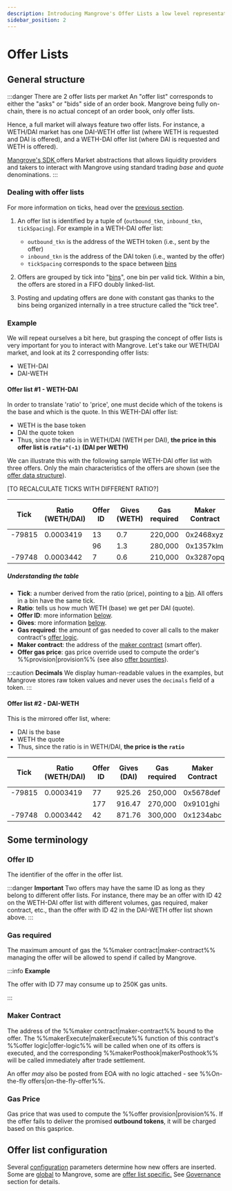 ```yaml
---
description: Introducing Mangrove's Offer Lists a low level representation of (half) an order book.
sidebar_position: 2
---
```


# Offer Lists

## General structure

:::danger There are 2 offer lists per market
An "offer list" corresponds to either the "asks" or "bids" side of an order book. Mangrove being fully on-chain, there is no actual concept of an order book, only offer lists.

Hence, a full market will always feature two offer lists. For instance, a WETH/DAI market has one DAI-WETH offer list (where WETH is requested and DAI is offered), and a WETH-DAI offer list (where DAI is requested and WETH is offered).

[Mangrove's SDK ](../../../SDK/README.md) offers Market abstractions that allows liquidity providers and takers to interact with Mangrove using standard trading _base_ and _quote_ denominations.
:::

### Dealing with offer lists

For more information on ticks, head over the [previous section](../tick-ratio.md).

1. An offer list is identified by a tuple of (`outbound_tkn`, `inbound_tkn`, `tickSpacing`). For example in a WETH-DAI offer list:
    * `outbound_tkn` is the address of the WETH token (i.e., sent by the offer)
    * `inbound_tkn` is the address of the DAI token (i.e., wanted by the offer)
    * `tickSpacing` corresponds to the space between [bins](#bins-doubly-linked-lists)

2. Offers are grouped by tick into "[bins](#bins-doubly-linked-lists)", one bin per valid tick. Within a bin, the offers are stored in a FIFO doubly linked-list.

3. Posting and updating offers are done with constant gas thanks to the bins being organized internally in a tree structure called the "tick tree".


 ### Example

We will repeat ourselves a bit here, but grasping the concept of offer lists is very important for you to interact with Mangrove. Let's take our WETH/DAI market, and look at its 2 corresponding offer lists:
* WETH-DAI
* DAI-WETH

#### Offer list #1 - WETH-DAI

In order to translate 'ratio' to 'price', one must decide which of the tokens is the base and which is the quote. In this WETH-DAI offer list:
* WETH is the base token
* DAI the quote token
* Thus, since the ratio is in WETH/DAI (WETH per DAI), **the price in this offer list is `ratio^(-1)` (DAI per WETH)**

We can illustrate this with the following sample WETH-DAI offer list with three offers. Only the main characteristics of the offers are shown (see the [offer data structure](reactive-offer/offer-data-structures.md#mgvlib-offer)).

[TO RECALCULATE TICKS WITH DIFFERENT RATIO?]

|  Tick   | Ratio (WETH/DAI) | Offer ID | Gives (WETH) | Gas required | Maker Contract | Offer Gas Price |
| ------- | ---------------- | -------- | -----------  | ------------ | -------------- | --------------- |
| -79815  | 0.0003419        | 13       | 0.7          | 220,000      | 0x2468xyz      | 160             |
|         |                  | 96       | 1.3          | 280,000      | 0x1357klm      | 140             |   
| -79748  | 0.0003442        | 7        | 0.6          | 210,000      | 0x3287opq      | 190             |

##### Understanding the table
* **Tick**: a number derived from the ratio (price), pointing to a [bin](#bins-doubly-linked-lists). All offers in a bin have the same tick.
* **Ratio**: tells us how much WETH (base) we get per DAI (quote).
* **Offer ID**: more information [below](#offer-id).
* **Gives**: more information [below](#gives-ratio-and-entailed-price).
* **Gas required**: the amount of gas needed to cover all calls to the maker contract's [offer logic](./reactive-offer/maker-contract.md).
* **Maker contract**: the address of the [maker contract](./reactive-offer/README.md) (smart offer).
* **Offer gas price**: gas price override used to compute the order's %%provision|provision%% (see also [offer bounties](../taking-and-making-offers/reactive-offer/offer-provision.md#bounty-calculation)).

:::caution **Decimals**
We display human-readable values in the examples, but Mangrove stores raw token values and never uses the `decimals` field of a token.
:::

#### Offer list #2 - DAI-WETH

This is the mirrored offer list, where:
* DAI is the base
* WETH the quote
* Thus, since the ratio is in WETH/DAI, **the price is the `ratio`**


|  Tick   | Ratio (WETH/DAI) | Offer ID | Gives (DAI) | Gas required | Maker Contract | Offer Gas Price |
| ------- | ---------------- | -------- | ----------- | ------------ | -------------- | --------------- |
| -79815  | 0.0003419        | 77       | 925.26      | 250,000      | 0x5678def      | 150             |
|         |                  | 177      | 916.47      | 270,000      | 0x9101ghi      | 170             |   
| -79748  | 0.0003442        | 42       | 871.76      | 300,000      | 0x1234abc      | 200             |


## Some terminology

### Offer ID

The identifier of the offer in the offer list.

:::danger **Important**
Two offers may have the same ID as long as they belong to different offer lists. For instance, there may be an offer with ID 42 on the WETH-DAI offer list with different volumes, gas required, maker contract, etc., than the offer with ID 42 in the DAI-WETH offer list shown above.
:::


### Gas required

The maximum amount of gas the %%maker contract|maker-contract%% managing the offer will be allowed to spend if called by Mangrove.

:::info **Example**

The offer with ID 77 may consume up to 250K gas units.

:::

### Maker Contract

The address of the %%maker contract|maker-contract%% bound to the offer. The %%makerExecute|makerExecute%% function of this contract's %%offer logic|offer-logic%% will be called when one of its offers is executed, and the corresponding %%makerPosthook|makerPosthook%% will be called immediately after trade settlement.

An offer _may_ also be posted from EOA with no logic attached - see %%On-the-fly offers|on-the-fly-offer%%.

### Gas Price

Gas price that was used to compute the %%offer provision|provision%%. If the offer fails to deliver the promised **outbound tokens**, it will be charged based on this gasprice.

## Offer list configuration

Several [configuration](../governance-parameters/mangrove-configuration.md) parameters determine how new offers are inserted. Some are [global](../governance-parameters/global-variables.md) to Mangrove, some are [offer list specific.](../governance-parameters/local-variables.md) See [Governance](../governance-parameters/README.md) section for details.

